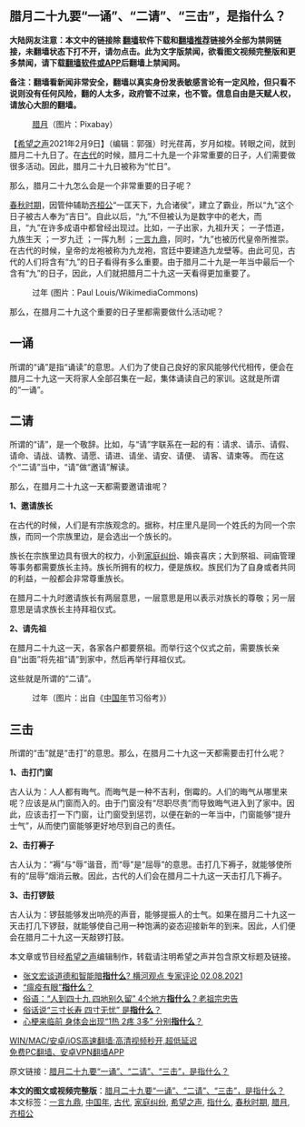  <h2>腊月二十九要“一诵”、“二请”、“三击”，是指什么？</h2> <p class="notice"><b>大陆网友注意：本文中的链接除 <a href="https://github.com/bannedbook/fanqiang" >翻墙</a>软件下载和<a href="https://github.com/killgcd/justmysocks/blob/master/README.md">翻墙推荐</a>链接外全部为禁网链接，未翻墙状态下打不开，请勿点击。此为文字版禁闻，欲看图文视频完整版和更多禁闻，请下载<a href="https://github.com/bannedbook/fanqiang">翻墙软件或APP</a>后翻墙上禁闻网。</p><p>备注：翻墙看新闻非常安全，翻墙以真实身份发表敏感言论有一定风险，但只看不说则没有任何风险，翻的人太多，政府管不过来，也不管。信息自由是天赋人权，请放心大胆的翻墙。</b></p>  <div class="entry"> <figure> <p><figcaption><a href="https://www.bannedbook.org/bnews/tag/%E8%85%8A%E6%9C%88/" class="st_tag internal_tag" rel="tag" title="标签 腊月 下的日志">腊月</a>（图片：Pixabay）</figcaption></figure> <p>【<span class='wp_keywordlink_affiliate'><a href="https://www.soundofhope.org" title="希望之声" target="_blank">希望之声</a></span>2021年2月9日】（编辑：郭强）时光荏苒，岁月如梭。转眼之间，就到腊月二十九日了。在<a href="https://www.bannedbook.org/bnews/tag/%e5%8f%a4%e4%bb%a3/" class="st_tag internal_tag" rel="tag" title="标签 古代 下的日志">古代</a>的时候，腊月二十九是一个非常重要的日子，人们需要做很多活动。因此，腊月二十九日被称为“忙日”。</p> <p>那么，腊月二十九怎么会是一个非常重要的日子呢？</p> <p><a href="https://www.bannedbook.org/bnews/tag/%E6%98%A5%E7%A7%8B%E6%97%B6%E6%9C%9F/" class="st_tag internal_tag" rel="tag" title="标签 春秋时期 下的日志">春秋时期</a>，因管仲辅助<a href="https://www.bannedbook.org/bnews/tag/%e9%bd%90%e6%a1%93%e5%85%ac/" class="st_tag internal_tag" rel="tag" title="标签 齐桓公 下的日志">齐桓公</a>“一匡天下，九合诸侯”，建立了霸业，所以“九”这个日子被古人奉为“吉日”。自此以后，“九”不但被认为是数字中的老大，而且，“九”在许多成语中都曾经出现过。比如，一子出家，九祖升天； 一子悟道，九族生天 ；一岁九迁 ；一挥九制 ；<a href="https://www.bannedbook.org/bnews/tag/%E4%B8%80%E8%A8%80%E4%B9%9D%E9%BC%8E/" class="st_tag internal_tag" rel="tag" title="标签 一言九鼎 下的日志">一言九鼎</a>，同时，“九”也被历代皇帝所推崇。在古代的时候，皇帝的龙袍被称为九龙袍，宫廷中要建造九龙壁等。由此可见，古代的人们将含有“九”的日子看得有多么重要。由于腊月二十九是一年当中最后一个含有“九”的日子，因此，人们就把腊月二十九这一天看得更加重要了。</p> <figure><figcaption>过年 (图片：Paul Louis/WikimediaCommons)</figcaption></figure> <p>那么，在腊月二十九这个重要的日子里都需要做什么活动呢？</p> <h2>一诵</h2> <p>所谓的“诵”是指“诵读”的意思。人们为了使自己良好的家风能够代代相传，便会在腊月二十九这一天将家人全部召集在一起，集体诵读自己的家训。这就是所谓的“一诵”。</p>  <h2>二请</h2> <p>所谓的“请”，是一个敬辞。比如，与“请”字联系在一起的有：请求、请示、请假、请命、请战、请教、请愿、请进、请坐、请安、请便、 请客、请柬等。 而在这个“二请”当中，“请”做“邀请”解读。</p> <p>那么，在腊月二十九这一天都需要邀请谁呢？</p> <p><strong>1、邀请族长</strong></p> <p>在古代的时候，人们是有宗族观念的。据称，村庄里凡是同一个姓氏的为同一个宗族，而同一个宗族里边，是会选出一个族长的。</p> <p>族长在宗族里边具有很大的权力，小到<a href="https://www.bannedbook.org/bnews/tag/%e5%ae%b6%e5%ba%ad%e7%ba%a0%e7%ba%b7/" class="st_tag internal_tag" rel="tag" title="标签 家庭纠纷 下的日志">家庭纠纷</a>、婚丧喜庆；大到祭祖、祠庙管理等事务都需要族长主持。族长所拥有的权力，便是族权。族民们为了自身或者共同的利益，一般都会非常尊重族长。</p>  <p>在腊月二十九时邀请族长有两层意思，一层意思是用以表示对族长的尊敬；另一层意思是请求族长主持拜祖仪式。</p> <p><strong>2、请先祖</strong></p> <p>在腊月二十九这一天，各家各户都要祭祖。而举行这个仪式之前，需要族长亲自“出面”将先祖“请”到家中，然后再举行拜祖仪式。</p> <p>这些就是所谓的“二请”。</p> <figure><figcaption>过年（图片：出自《<a href="https://www.bannedbook.org/bnews/tag/%E4%B8%AD%E5%9B%BD%E5%B9%B4/" class="st_tag internal_tag" rel="tag" title="标签 中国年 下的日志">中国年</a>节习俗考》）</figcaption></figure> <h2>三击</h2> <p>所谓的“击”就是“击打”的意思。那么，在腊月二十九这一天都需要击打什么呢？</p>  <p><strong>1、击打门窗</strong></p> <p>古人认为：人人都有晦气。而晦气是一种不吉利，倒霉的。人们的晦气从哪里来呢？应该是从门窗而入的。由于门窗没有“尽职尽责”而导致晦气进入到了家中。因此，应该击打一下门窗，让门窗受到惩罚，以便在新的一年当中，门窗能够“提升士气”，从而使门窗能够更好地尽到自己的责任。</p> <p><strong>2、击打褥子</strong></p> <p>古人认为：“褥”与“辱”谐音，而“辱”是“屈辱”的意思。击打几下褥子，就能够使所有的“屈辱”烟消云散。因此，古代的人们会在腊月二十九这一天击打几下褥子。</p> <p><strong>3、击打锣鼓</strong></p>  <p>古人认为：锣鼓能够发出响亮的声音，能够提振人的士气。如果在腊月二十九这一天击打几下锣鼓，就能够使自己用一种饱满的姿态迎接新年的到来。因此，人们便会在腊月二十九这一天敲锣打鼓。</p> <p>本文章或节目经<a href="https://www.bannedbook.org/bnews/tag/%e5%b8%8c%e6%9c%9b%e4%b9%8b%e5%a3%b0/" class="st_tag internal_tag" rel="tag" title="标签 希望之声 下的日志">希望之声</a>编辑制作，转载请注明希望之声并包含原文标题及链接。</p> <ul class='op-related-articles' title='相关阅读'> <li><a href='https://www.bannedbook.org/bnews/bannedvideo/20210209/1484183.html' target='_blank'>张文宏谈道德和智能暗<b>指什么</b>? 横河观点 专家评论 02.08.2021</a></li> <li><a href='https://www.bannedbook.org/bnews/lifebaike/20210120/1471143.html' target='_blank'>“瘟疫有眼”<b>指什么</b>？</a></li> <li><a href='https://www.bannedbook.org/bnews/funmedia/20201208/1444031.html' target='_blank'>俗语：“人到四十九 四地别久留” 4个地方<b>指什么</b>？老祖宗忠告</a></li> <li><a href='https://www.bannedbook.org/bnews/health/20200412/1310736.html' target='_blank'>俗话说“三寸长寿 四寸无忧” 是<b>指什么</b>？</a></li> <li><a href='https://www.bannedbook.org/bnews/health/20200326/1300812.html' target='_blank'>心梗来临前 身体会出现“1热 2疼 3多” 分别<b>指什么</b>？</a></li> </ul> <p class="texttj"> <a href="https://github.com/bannedbook/fanqiang/wiki/V2ray%E6%9C%BA%E5%9C%BA" target="_blank">WIN/MAC/安卓/iOS高速翻墙:高清视频秒开,超低延迟</a><br/> <a href="https://github.com/bannedbook/fanqiang/wiki/%E7%A6%81%E9%97%BB%E7%BD%91%E5%AE%89%E5%8D%93%E7%BF%BB%E5%A2%99%E6%96%B0%E9%97%BBAPP" target="_blank">免费PC翻墙、安卓VPN翻墙APP</a></p><p>原文链接：<a class="src_link"  href="https://www.soundofhope.org/post/472670" target="_blank">腊月二十九要“一诵”、“二请”、“三击”，是指什么？</a></p><a name='sharetosocial'></a>       <div><b>本文的图文或视频完整版</b>：<a href='https://www.bannedbook.org/bnews/comments/20210210/1484670.html'>腊月二十九要“一诵”、“二请”、“三击”，是指什么？</a></div>  </div><!--END ENTRY--> <div class="postfooter"> <div>本文标签：<a href="https://www.bannedbook.org/bnews/tag/%E4%B8%80%E8%A8%80%E4%B9%9D%E9%BC%8E/" rel="tag">一言九鼎</a>, <a href="https://www.bannedbook.org/bnews/tag/%E4%B8%AD%E5%9B%BD%E5%B9%B4/" rel="tag">中国年</a>, <a href="https://www.bannedbook.org/bnews/tag/%e5%8f%a4%e4%bb%a3/" rel="tag">古代</a>, <a href="https://www.bannedbook.org/bnews/tag/%e5%ae%b6%e5%ba%ad%e7%ba%a0%e7%ba%b7/" rel="tag">家庭纠纷</a>, <a href="https://www.bannedbook.org/bnews/tag/%e5%b8%8c%e6%9c%9b%e4%b9%8b%e5%a3%b0/" rel="tag">希望之声</a>, <a href="https://www.bannedbook.org/bnews/tag/%E6%8C%87%E4%BB%80%E4%B9%88/" rel="tag">指什么</a>, <a href="https://www.bannedbook.org/bnews/tag/%E6%98%A5%E7%A7%8B%E6%97%B6%E6%9C%9F/" rel="tag">春秋时期</a>, <a href="https://www.bannedbook.org/bnews/tag/%E8%85%8A%E6%9C%88/" rel="tag">腊月</a>, <a href="https://www.bannedbook.org/bnews/tag/%e9%bd%90%e6%a1%93%e5%85%ac/" rel="tag">齐桓公</a></div>  </div><!--END POSTFOOTER--> 